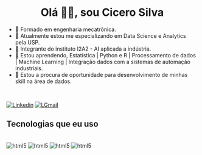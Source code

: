 <h1 align="center">Olá 👋🏿, sou Cicero Silva</h1> 


- 👷 Formado em engenharia mecatrônica.
- 🔭 Atualmente estou me especializando em Data Science e Analytics pela USP.
- 🔭 Integrante do instituto I2A2 - AI aplicada a indústria.
- 🌱 Estou aprendendo, Estatística | Python e R | Processamento de dados | Machine Learning | Integração dados com a sistemas de automação industriais.
- 👯 Estou a procura de oportunidade para desenvolvimento de minhas skill na área de dados. 
<br/>

[![Linkedin](https://img.shields.io/badge/LinkedIn-0077B5?style=for-the-badge&logo=linkedin&logoColor=white)](https://www.linkedin.com/in/silva-cicero/)
[![LGmail](	https://img.shields.io/badge/Gmail-D14836?style=for-the-badge&logo=gmail&logoColor=white)](cycerow@gmail.com)


## Tecnologias que eu uso

<div style="display: inline_block"><br/>
    <img align="center" alt="html5"  src="https://img.shields.io/badge/Python-3776AB?style=for-the-badge&logo=python&logoColor=white"  />
    <img align="center" alt="html5"  src="https://img.shields.io/badge/R-276DC3?style=for-the-badge&logo=r&logoColor=white"  />
    <img align="center" alt="html5"  src="https://img.shields.io/badge/GIT-E44C30?style=for-the-badge&logo=git&logoColor=white"  />
    <img align="center" alt="html5"  src="https://img.shields.io/badge/GitHub-100000?style=for-the-badge&logo=github&logoColor=white"  />


</div>
